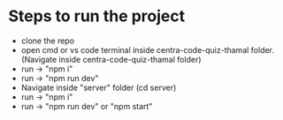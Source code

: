 # Steps to run the project

- clone the repo
- open cmd or vs code terminal inside centra-code-quiz-thamal folder. (Navigate inside centra-code-quiz-thamal folder)
- run -> "npm i"
- run -> "npm run dev"
- Navigate inside "server" folder (cd server)
- run -> "npm i"
- run -> "npm run dev" or "npm start"

